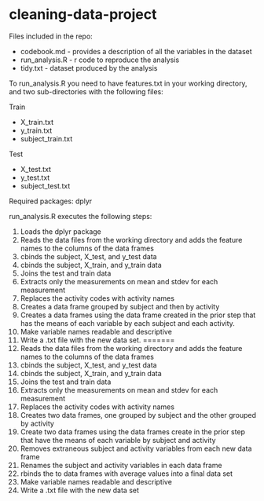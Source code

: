 # cleaning-data-project

Files included in the repo:
- codebook.md - provides a description of all the variables in the dataset
- run_analysis.R - r code to reproduce the analysis
- tidy.txt - dataset produced by the analysis

To run_analysis.R you need to have features.txt in your working directory, and two sub-directories with the following files:

Train
- X_train.txt
- y_train.txt
- subject_train.txt

Test
- X_test.txt
- y_test.txt
- subject_test.txt

Required packages: dplyr

run_analysis.R executes the following steps:  
1. Loads the dplyr package  
2. Reads the data files from the working directory and adds the feature names to the columns of the data frames
3. cbinds the subject, X_test, and y_test data
4. cbinds the subject, X_train, and y_train data
5. Joins the test and train data
6. Extracts only the measurements on mean and stdev for each measurement
7. Replaces the activity codes with activity names
8. Creates a data frame grouped by subject and then by activity
9. Creates a data frames using the data frame created in the prior step that has the means of each variable by each subject and each activity.
11. Make variable names readable and descriptive
12. Write a .txt file with the new data set.
=======
2. Reads the data files from the working directory and adds the feature names to the columns of the data frames  
3. cbinds the subject, X_test, and y_test data  
4. cbinds the subject, X_train, and y_train data  
5. Joins the test and train data  
6. Extracts only the measurements on mean and stdev for each measurement  
7. Replaces the activity codes with activity names  
8. Creates two data frames, one grouped by subject and the other grouped by activity  
9. Create two data frames using the data frames create in the prior step that have the means of each variable by subject and activity  
10. Removes extraneous subject and activity variables from each new data frame  
11. Renames the subject and activity variables in each data frame  
12. rbinds the to data frames with average values into a final data set  
13. Make variable names readable and descriptive  
14. Write a .txt file with the new data set  
